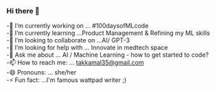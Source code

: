 ### Hi there 👋

-🔭 I’m currently working on ... #100daysofMLcode <br />
-🌱 I’m currently learning ...Product Management & Refining my ML skills <br />
-👯 I’m looking to collaborate on ...AI/ GPT-3 <br />
-🤔 I’m looking for help with ... Innovate in medtech space<br />
-💬 Ask me about ... AI / Machine Learning - how to get started to code?<br />
-📫 How to reach me: ... takkamal35@gmail.com<br />
-😄 Pronouns: ... she/her<br />
-⚡ Fun fact: ...I'm famous wattpad writer ;) <br />

